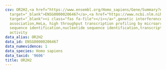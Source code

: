 ```yaml
---
csv: OR2H2,<a href="https://www.ensembl.org/Homo_sapiens/Gene/Summary?db=core;g=ENSG00000206467"
  target="_blank">ENSG00000206467</a>,<a href="https://www.ncbi.nlm.nih.gov/pubmed/17216044"
  target="_blank"><i class="fas fa-file"></i></a>",genetic interference,functional
  association,HeLa, high throughput transcription profiling by microarray,nucleotide
  sequence identification,nucleotide sequence identification,transcriptional regulation,up-regulates
  activity
data_alias: OR2H2
data_id: ENSG00000206467
data_numevidence: 1
data_species: Homo sapiens
data_taxid: '9606'
title: OR2H2
---
```

